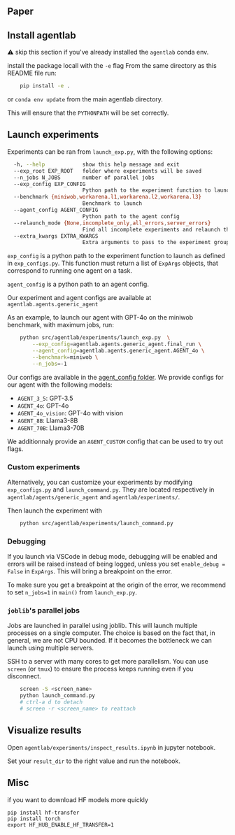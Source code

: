 ## Paper



## Install agentlab

:warning: skip this section if you've already installed the `agentlab` conda env.

install the package locall with the `-e` flag
From the same directory as this README file run:

```bash
    pip install -e .
```

or `conda env update` from the main agentlab directory.

This will ensure that the `PYTHONPATH` will be set correctly.

## Launch experiments

Experiments can be ran from `launch_exp.py`, with the following options:

```bash
  -h, --help            show this help message and exit
  --exp_root EXP_ROOT   folder where experiments will be saved
  --n_jobs N_JOBS       number of parallel jobs
  --exp_config EXP_CONFIG
                        Python path to the experiment function to launch
  --benchmark {miniwob,workarena.l1,workarena.l2,workarena.l3}
                        Benchmark to launch
  --agent_config AGENT_CONFIG
                        Python path to the agent config
  --relaunch_mode {None,incomplete_only,all_errors,server_errors}
                        Find all incomplete experiments and relaunch them.
  --extra_kwargs EXTRA_KWARGS
                        Extra arguments to pass to the experiment group.
```

`exp_config` is a python path to the experiment function to launch as defined in `exp_configs.py`. This function must return a list of `ExpArgs` objects, that correspond to running one agent on a task.

`agent_config` is a python path to an agent config.

Our experiment and agent configs are available at `agentlab.agents.generic_agent`

As an example, to launch our agent with GPT-4o on the miniwob benchmark, with maximum jobs, run:

```bash
    python src/agentlab/experiments/launch_exp.py  \
        --exp_config=agentlab.agents.generic_agent.final_run \
        --agent_config=agentlab.agents.generic_agent.AGENT_4o \
        --benchmark=miniwob \
        --n_jobs=-1
```

Our configs are available in the [agent_config folder](src/agentlab/agents/generic_agent/agent_configs.py). We provide configs for our agent with the following models:
- `AGENT_3_5`: GPT-3.5
- `AGENT_4o`: GPT-4o
- `AGENT_4o_vision`: GPT-4o with vision
- `AGENT_8B`: Llama3-8B
- `AGENT_70B`: Llama3-70B

We additionnaly provide an `AGENT_CUSTOM` config that can be used to try out flags.

### Custom experiments

Alternatively, you can customize your experiments by modifying `exp_configs.py` and `launch_command.py`. They are located respectively in `agentlab/agents/generic_agent` and `agentlab/experiments/`.

Then launch the experiment with

```bash
    python src/agentlab/experiments/launch_command.py
```


### Debugging

If you launch via VSCode in debug mode, debugging will be enabled and errors will be raised
instead of being logged, unless you set `enable_debug = False` in `ExpArgs`. This
will bring a breakpoint on the error.

To make sure you get a breakpoint at the origin of the error, we recommend to set `n_jobs=1` in `main()` from `launch_exp.py`.


### `joblib`'s parallel jobs
Jobs are launched in parallel using joblib. This will launch multiple processes
on a single computer. The choice is based on the fact that, in general, we are not CPU
bounded. If it becomes the bottleneck we can launch using multiple servers.

SSH to a server with many cores to get more parallelism. You can use `screen` (or `tmux`) to
ensure the process keeps running even if you disconnect.

```bash
    screen -S <screen_name>
    python launch_command.py
    # ctrl-a d to detach
    # screen -r <screen_name> to reattach
```

## Visualize results
Open `agentlab/experiments/inspect_results.ipynb` in jupyter notebook.

Set your `result_dir` to the right value and run the notebook.

## Misc

if you want to download HF models more quickly
```
pip install hf-transfer
pip install torch
export HF_HUB_ENABLE_HF_TRANSFER=1
```